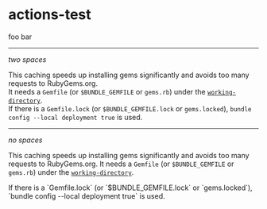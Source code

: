 # actions-test

foo
bar

---

_two spaces_

This caching speeds up installing gems significantly and avoids too many requests to RubyGems.org.  
It needs a `Gemfile` (or `$BUNDLE_GEMFILE` or `gems.rb`) under the [`working-directory`](#working-directory).  
If there is a `Gemfile.lock` (or `$BUNDLE_GEMFILE.lock` or `gems.locked`), `bundle config --local deployment true` is used.

---

_no spaces_

This caching speeds up installing gems significantly and avoids too many requests to RubyGems.org.
It needs a `Gemfile` (or `$BUNDLE_GEMFILE` or `gems.rb`) under the [`working-directory`](#working-directory).
<!-->
If there is a `Gemfile.lock` (or `$BUNDLE_GEMFILE.lock` or `gems.locked`), `bundle config --local deployment true` is used.
